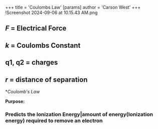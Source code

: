 +++
 title = 'Coulombs Law'
[params]
	author = 'Carson West'
+++
!Screenshot 2024-09-06 at 10.15.43 AM.png
## *F* = Electrical Force
## *k* = Coulombs Constant
## q1, q2 = charges
## *r* = distance of separation

**Coulomb's Law*

**Purpose:**
### Predicts the Ionization Energy|amount of energy(Ionization energy) required to remove an electron

